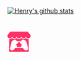 <!--### 👋 Howdy I'm Henry and I make games, -->

[![Henry's github stats](https://github-readme-stats.vercel.app/api?username=henry9836&theme=synthwave&show_icons=true&custom_title=Howdy%20I'm%20Henry%20and%20I%20make%20games)](https://github.com/anuraghazra/github-readme-stats)

#
<a href="https://sleep-deficiency-studio.itch.io/"><img src="https://raw.githubusercontent.com/henry9836/henry9836/main/docs/itch-io.png" width="52"> </a>

<!--
**henry9836/henry9836** is a ✨ _special_ ✨ repository because its `README.md` (this file) appears on your GitHub profile.

Here are some ideas to get you started:

- 🔭 I’m currently working on ...
- 🌱 I’m currently learning ...
- 👯 I’m looking to collaborate on ...
- 🤔 I’m looking for help with ...
- 💬 Ask me about ...
- 📫 How to reach me: ...
- 😄 Pronouns: ...
- ⚡ Fun fact: ...
-->
